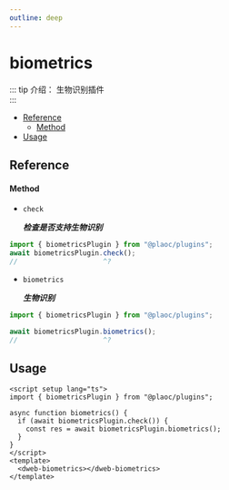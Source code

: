 ```yaml
---
outline: deep
---
```


# biometrics

::: tip 介绍：
生物识别插件  
:::

- [Reference](#reference)
  - [Method](#method)
- [Usage](#usage)

## Reference

#### Method

- `check`

  **_检查是否支持生物识别_**

```ts twoslash
import { biometricsPlugin } from "@plaoc/plugins";
await biometricsPlugin.check();
//                     ^?
```

- `biometrics`

  **_生物识别_**

```ts twoslash
import { biometricsPlugin } from "@plaoc/plugins";

await biometricsPlugin.biometrics();
//                     ^?
```

## Usage

```vue {5,6}
<script setup lang="ts">
import { biometricsPlugin } from "@plaoc/plugins";

async function biometrics() {
  if (await biometricsPlugin.check()) {
    const res = await biometricsPlugin.biometrics();
  }
}
</script>
<template>
  <dweb-biometrics></dweb-biometrics>
</template>
```
